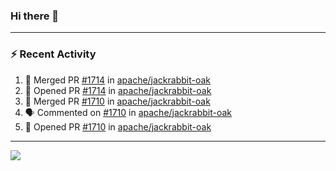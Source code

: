 ### Hi there 👋

---

### :zap: Recent Activity

<!--START_SECTION:activity-->
1. 🎉 Merged PR [#1714](https://github.com/apache/jackrabbit-oak/pull/1714) in [apache/jackrabbit-oak](https://github.com/apache/jackrabbit-oak)
2. 💪 Opened PR [#1714](https://github.com/apache/jackrabbit-oak/pull/1714) in [apache/jackrabbit-oak](https://github.com/apache/jackrabbit-oak)
3. 🎉 Merged PR [#1710](https://github.com/apache/jackrabbit-oak/pull/1710) in [apache/jackrabbit-oak](https://github.com/apache/jackrabbit-oak)
4. 🗣 Commented on [#1710](https://github.com/apache/jackrabbit-oak/pull/1710#issuecomment-2346183885) in [apache/jackrabbit-oak](https://github.com/apache/jackrabbit-oak)
5. 💪 Opened PR [#1710](https://github.com/apache/jackrabbit-oak/pull/1710) in [apache/jackrabbit-oak](https://github.com/apache/jackrabbit-oak)
<!--END_SECTION:activity-->

---

<!--
**fabriziofortino/fabriziofortino** is a ✨ _special_ ✨ repository because its `README.md` (this file) appears on your GitHub profile.

Here are some ideas to get you started:

- 🔭 I’m currently working on ...
- 🌱 I’m currently learning ...
- 👯 I’m looking to collaborate on ...
- 🤔 I’m looking for help with ...
- 💬 Ask me about ...
- 📫 How to reach me: ...
- 😄 Pronouns: ...
- ⚡ Fun fact: ...
-->
![](https://komarev.com/ghpvc/?username=fabriziofortino)

